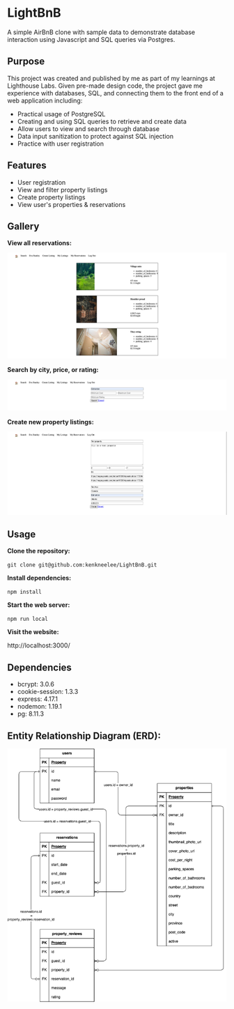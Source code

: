# LightBnB

A simple AirBnB clone with sample data to demonstrate database interaction using Javascript and SQL queries via Postgres.

## Purpose

This project was created and published by me as part of my learnings at Lighthouse Labs. Given pre-made design code, the project gave me experience with databases, SQL, and connecting them to the front end of a web application including:
- Practical usage of PostgreSQL
- Creating and using SQL queries to retrieve and create data 
- Allow users to view and search through database
- Data input sanitization to protect against SQL injection
- Practice with user registration

## Features

- User registration
- View and filter property listings
- Create property listings
- View user's properties & reservations

## Gallery

**View all reservations:**

![View all reservations](./docs/ss_view.png)

**Search by city, price, or rating:**

![Search page](./docs/ss_search.png)

**Create new property listings:**

![Create new property page](./docs/ss_create.png)


## Usage

**Clone the repository:**

`git clone git@github.com:kenkneelee/LightBnB.git`

**Install dependencies:**

`npm install`

**Start the web server:**

`npm run local`

**Visit the website:**

http://localhost:3000/

## Dependencies

- bcrypt: 3.0.6
- cookie-session: 1.3.3
- express: 4.17.1
- nodemon: 1.19.1
- pg: 8.11.3

## Entity Relationship Diagram (ERD):

![Entity relationship diagram showing relationships between users, properties, reservations, and property_reviews database tables](./docs/LighthouseBnB%20ERD.png)
